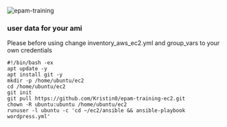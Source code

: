![epam-training](https://user-images.githubusercontent.com/44585557/112894510-03c7b280-90ed-11eb-82bf-f59416885886.png)


### user data for your ami
Please before using change inventory_aws_ec2.yml and group_vars to your own credentials

```
#!/bin/bash -ex
apt update -y
apt install git -y
mkdir -p /home/ubuntu/ec2
cd /home/ubuntu/ec2
git init
git pull https://github.com/Kristin0/epam-training-ec2.git
chown -R ubuntu:ubuntu /home/ubuntu/ec2
runuser -l ubuntu -c 'cd ~/ec2/ansible && ansible-playbook wordpress.yml'
